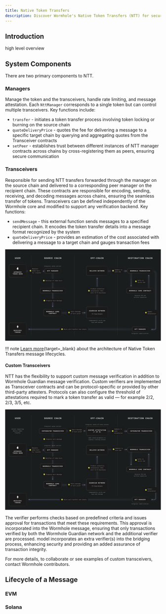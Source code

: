 ```yaml
---
title: Native Token Transfers
description: Discover Wormhole's Native Token Transfers (NTT) for secure, flexible cross-chain token transfers with customizable features and deployment options.
---
```


## Introduction 

high level overview 

## System Components

There are two primary components to NTT.

### Managers

Manage the token and the transceivers, handle rate limiting, and message attestation. Each `NttManager` corresponds to a single token but can control multiple transceivers. Key functions include:

- `transfer` - initiates a token transfer process involving token locking or burning on the source chain
- `quoteDeliveryPrice` - quotes the fee for delivering a message to a specific target chain by querying and aggregating quotes from the Transceiver contracts
- `setPeer` - establishes trust between different instances of NTT manager contracts across chains by cross-registering them as peers, ensuring secure communication

### Transceivers

Responsible for sending NTT transfers forwarded through the manager on the source chain and delivered to a corresponding peer manager on the recipient chain. These contracts are responsible for encoding, sending, receiving, and decoding messages across chains, ensuring the seamless transfer of tokens. Transceivers can be defined independently of the Wormhole core and modified to support any verification backend. Key functions:

- `sendMessage` - this external function sends messages to a specified recipient chain. It encodes the token transfer details into a message format recognized by the system
- `quoteDeliveryPrice` - provides an estimation of the cost associated with delivering a message to a target chain and gauges transaction fees

![NTT arcgitecture diagram](/images/learn/messaging/messaging-1.webp)

!!! note
    [Learn more](#){target=\_blank} about the architecture of Native Token Transfers message lifecycles.
<!-- this takes to https://docs.wormhole.com/wormhole/native-token-transfers/architecture -->


#### Custom Transceivers

NTT has the flexibility to support custom message verification in addition to Wormhole Guardian message verification. Custom verifiers are implemented as Transceiver contracts and can be protocol-specific or provided by other third-party attesters. Protocols can also configure the threshold of attestations required to mark a token transfer as valid — for example 2/2, 2/3, 3/5, etc.

![Custom Attestation with NTT diagram](/images/learn/messaging/messaging-2.webp)

The verifier performs checks based on predefined criteria and issues approval for transactions that meet these requirements. This approval is incorporated into the Wormhole message, ensuring that only transactions verified by both the Wormhole Guardian network and the additional verifier are processed. model incorporates an extra verifier(s) into the bridging process, enhancing security and providing an added assurance of transaction integrity.

For more details, to collaborate or see examples of custom transceivers, contact Wormhole contributors.


## Lifecycle of a Message
### EVM
### Solana
